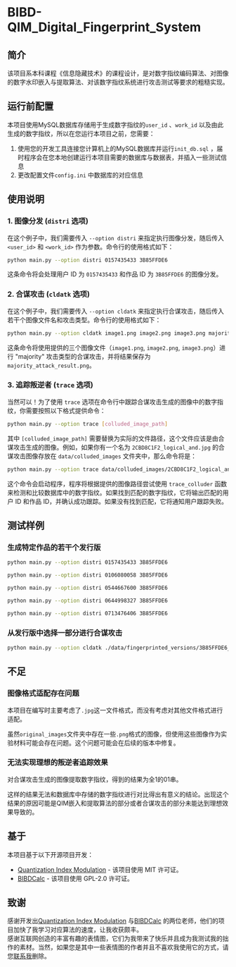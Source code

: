 # BIBD-QIM_Digital_Fingerprint_System  
  
## 简介  
该项目系本科课程《信息隐藏技术》的课程设计，是对数字指纹编码算法、对图像的数字水印嵌入与提取算法、对该数字指纹系统进行攻击测试等要求的粗糙实现。  

## 运行前配置
本项目使用MySQL数据库存储用于生成数字指纹的`user_id` 、`work_id` 以及由此生成的数字指纹，所以在您运行本项目之前，您需要：  
1. 使用您的开发工具连接您计算机上的MySQL数据库并运行`init_db.sql` ，届时程序会在您本地创建运行本项目需要的数据库与数据表，并插入一些测试信息  
2. 更改配置文件`config.ini` 中数据库的对应信息  
  
## 使用说明   
  
### 1. 图像分发 (`distri` 选项)  
在这个例子中，我们需要传入 `--option distri` 来指定执行图像分发，随后传入 `<user_id>` 和 `<work_id>` 作为参数。命令行的使用格式如下：  
  
```bash  
python main.py --option distri 0157435433 3B85FFDE6
```  
这条命令将会处理用户 ID 为 `0157435433` 和作品 ID 为 `3B85FFDE6` 的图像分发。  
  
### 2. 合谋攻击 (`cldatk` 选项)  
在这个例子中，我们需要传入 `--option cldatk` 来指定执行合谋攻击，随后传入若干个图像文件名和攻击类型。命令行的使用格式如下：  
  
```bash  
python main.py --option cldatk image1.png image2.png image3.png majority
```  
这条命令将使用提供的三个图像文件（`image1.png`, `image2.png`, `image3.png`）进行 "majority" 攻击类型的合谋攻击，并将结果保存为 `majority_attack_result.png`。  

### 3. 追踪叛逆者 (`trace` 选项)
当然可以！为了使用 `trace` 选项在命令行中跟踪合谋攻击生成的图像中的数字指纹，你需要按照以下格式提供命令：

```bash
python main.py --option trace [colluded_image_path]
```

其中 `[colluded_image_path]` 需要替换为实际的文件路径，这个文件应该是由合谋攻击生成的图像。例如，如果你有一个名为 `2CBD8C1F2_logical_and.jpg` 的合谋攻击图像存放在 `data/colluded_images` 文件夹中，那么命令将是：

```bash
python main.py --option trace data/colluded_images/2CBD8C1F2_logical_and.jpg
```

这个命令会启动程序，程序将根据提供的图像路径尝试使用 `trace_colluder` 函数来检测和比较数据库中的数字指纹。如果找到匹配的数字指纹，它将输出匹配的用户 ID 和作品 ID，并确认成功跟踪。如果没有找到匹配，它将通知用户跟踪失败。

## 测试样例
### 生成特定作品的若干个发行版
```bash
python main.py --option distri 0157435433 3B85FFDE6
```
```bash
python main.py --option distri 0106080058 3B85FFDE6
```
```bash
python main.py --option distri 0544667600 3B85FFDE6
```
```bash
python main.py --option distri 0644998327 3B85FFDE6
```
```bash
python main.py --option distri 0713476406 3B85FFDE6
```
### 从发行版中选择一部分进行合谋攻击
```bash
python main.py --option cldatk ./data/fingerprinted_versions/3B85FFDE6_0106080058.jpg ./data/fingerprinted_versions/3B85FFDE6_0157435433.jpg ./data/fingerprinted_versions/3B85FFDE6_0544667600.jpg majority
```

## 不足
### 图像格式适配存在问题
本项目在编写时主要考虑了`.jpg`这一文件格式，而没有考虑对其他文件格式进行适配。

虽然`original_images`文件夹中存在一些`.png`格式的图像，但使用这些图像作为实验材料可能会存在问题。这个问题可能会在后续的版本中修复。

### 无法实现理想的叛逆者追踪效果
对合谋攻击生成的图像提取数字指纹，得到的结果为全1的01串。

这样的结果无法和数据库中存储的数字指纹进行对比得出有意义的结论。出现这个结果的原因可能是QIM嵌入和提取算法的部分或者合谋攻击的部分未能达到理想效果导致的。

## 基于  
本项目基于以下开源项目开发：  
  
- [Quantization Index Modulation](https://github.com/pl561/QuantizationIndexModulation) - 该项目使用 MIT 许可证。  
- [BIBDCalc](https://github.com/gflegar/BIBDCalc) - 该项目使用 GPL-2.0 许可证。  
  
## 致谢  
感谢开发出[Quantization Index Modulation](https://github.com/pl561/QuantizationIndexModulation) 与[BIBDCalc](https://github.com/gflegar/BIBDCalc) 的两位老师，他们的项目加快了我学习对应算法的速度，让我收获颇丰。  
感谢互联网创造的丰富有趣的表情图，它们为我带来了快乐并且成为我测试我的拙作的素材。当然，如果您是其中一些表情图的作者并且不喜欢我使用它的方式，请您[联系我](werhoul@163.com)删除。